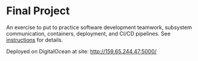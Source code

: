 # Final Project

An exercise to put to practice software development teamwork, subsystem communication, containers, deployment, and CI/CD pipelines. See [instructions](./instructions.md) for details.

Deployed on DigitalOcean at site: http://159.65.244.47:5000/